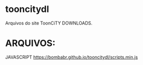 # tooncitydl
Arquivos do site ToonCiTY DOWNLOADS.
# ARQUIVOS:
JAVASCRIPT
https://bombabr.github.io/tooncitydl/scripts.min.js

